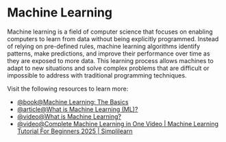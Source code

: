 # Machine Learning

Machine learning is a field of computer science that focuses on enabling computers to learn from data without being explicitly programmed. Instead of relying on pre-defined rules, machine learning algorithms identify patterns, make predictions, and improve their performance over time as they are exposed to more data. This learning process allows machines to adapt to new situations and solve complex problems that are difficult or impossible to address with traditional programming techniques.

Visit the following resources to learn more:

- [@book@Machine Learning: The Basics](https://alexjungaalto.github.io/MLBasicsBook.pdf)
- [@article@What is Machine Learning (ML)?](https://www.ibm.com/topics/machine-learning)
- [@video@What is Machine Learning?](https://www.youtube.com/watch?v=9gGnTQTYNaE)
- [@video@Complete Machine Learning in One Video | Machine Learning Tutorial For Beginners 2025 | Simplilearn](https://www.youtube.com/watch?v=PtYRUoJRE9s)